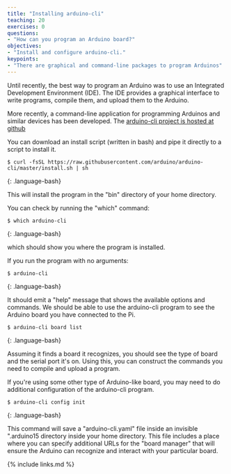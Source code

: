 ```yaml
---
title: "Installing arduino-cli"
teaching: 20
exercises: 0
questions:
- "How can you program an Arduino board?"
objectives:
- "Install and configure arduino-cli."
keypoints:
- "There are graphical and command-line packages to program Arduinos"
---
```

Until recently, the best way to program an Arduino was to use an
Integrated Development Environment (IDE). The IDE provides a graphical interface to write programs, compile them, and upload them to the Arduino.

More recently, a command-line application for programming
Arduinos and similar devices has been developed. The [arduino-cli project is hosted at
github](https://github.com/arduino/arduino-cli)

You can download an install script (written in bash) and pipe it directly to a script to install it.

~~~
$ curl -fsSL https://raw.githubusercontent.com/arduino/arduino-cli/master/install.sh | sh
~~~
{: .language-bash}

This will install the program in the "bin" directory of your home directory.

You can check by running the "which" command:

~~~
$ which arduino-cli
~~~
{: .language-bash}

which should show you where the program is installed.

If you run the program with no arguments:

~~~
$ arduino-cli
~~~
{: .language-bash}

It should emit a "help" message that shows the available options and commands. We should be able to use the arduino-cli program to see the Arduino board you have connected to the Pi.

~~~
$ arduino-cli board list
~~~
{: .language-bash}

Assuming it finds a board it recognizes, you should see the type of board and the serial port it's on. Using this, you can construct the commands you need to compile and upload a program.

If you're using some other type of Arduino-like board, you may need to do additional configuration of the arduino-cli program.
~~~
$ arduino-cli config init
~~~
{: .language-bash}

This command will save a "arduino-cli.yaml" file inside an invisible ".arduino15 directory inside your home directory. This file includes a place where you can specify additional URLs for the "board manager" that will ensure the Arduino can recognize and interact with your particular board.

{% include links.md %}
